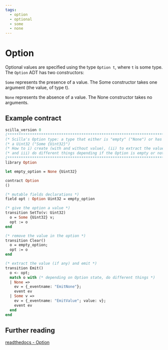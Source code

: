 ```yaml
---
tags:
  - option
  - optional
  - some
  - none
---
```


# Option

Optional values are specified using the type ```Option t```, where ```t``` is some type. The ```Option``` ADT has two constructors:

```Some``` represents the presence of a value. The Some constructor takes one argument (the value, of type t).

```None``` represents the absence of a value. The None constructor takes no arguments.

## Example contract

```ocaml
scilla_version 0
(************************************************************************)
(* Scilla's Option type: a type that either is "empty" ("None") or has  *)
(* a Uint32 ("Some {Uint32}")                                           *)
(* How to i) create (with and without value), (ii) to extract the value *)
(* and iii) do different things depending if the Option is empty or not *)
(************************************************************************)
library Option

let empty_option = None {Uint32}

contract Option
()

(* mutable fields declarations *)
field opt : Option Uint32 = empty_option

(* give the option a value *)
transition SetTo(v: Uint32)
  o = Some {Uint32} v;
  opt := o
end

(* remove the value in the option *)
transition Clear()
  o = empty_option;
  opt := o
end

(* extract the value (if any) and emit *)
transition Emit()
  o <- opt;
  match o with (* depending on Option state, do different things *)
  | None =>
    ev = {_eventname: "EmitNone"};
    event ev
  | Some v =>
    ev = {_eventname: "EmitValue"; value: v};
    event ev
  end
end
```

## Further reading

[readthedocs - Option](https://scilla.readthedocs.io/en/latest/scilla-in-depth.html?highlight=option#option)
